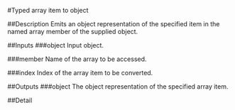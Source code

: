 #Typed array item to object

##Description
Emits an object representation of the specified item in the named array member of the supplied object.

##Inputs
###object
Input object.

###member
Name of the array to be accessed.

###index
Index of the array item to be converted.

##Outputs
###object
The object representation of the specified array item.

##Detail

